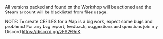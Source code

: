 All versions packed and found on the Workshop will be actioned and the Steam account will be blacklisted from files usage.

NOTE:
To create CEFILES for a Map is a big work, expect some bugs and problems!
For any bug report, feedback, suggestions and questions join my Discord https://discord.gg/zFS2F9nK
